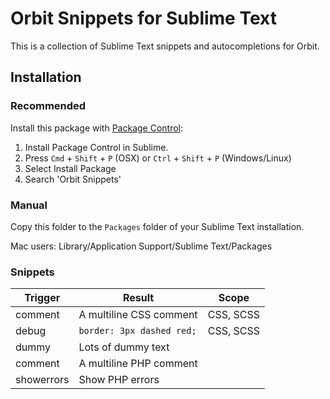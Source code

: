 # Orbit Snippets for Sublime Text

This is a collection of Sublime Text snippets and autocompletions for Orbit.

## Installation

### Recommended

Install this package with [Package Control](https://sublime.wbond.net/):
1. Install Package Control in Sublime.
2. Press `Cmd` + `Shift` + `P` (OSX) or `Ctrl` + `Shift` + `P` (Windows/Linux)
3. Select Install Package
4. Search 'Orbit Snippets'

### Manual

Copy this folder to the `Packages` folder of your Sublime Text installation.

Mac users: Library/Application Support/Sublime Text/Packages

### Snippets

Trigger 	| Result 						| Scope
---			| ---							| ---
comment 	| A multiline CSS comment 		| CSS, SCSS
debug 		| `border: 3px dashed red;` 	| CSS, SCSS
dummy 		| Lots of dummy text
comment 	| A multiline PHP comment
showerrors 	| Show PHP errors
